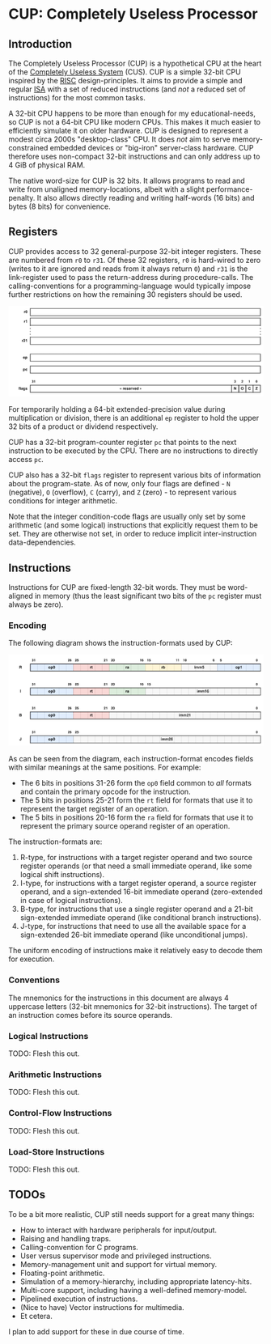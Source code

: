 # CUP: Completely Useless Processor

## Introduction

The Completely Useless Processor (CUP) is a hypothetical CPU at the heart of
the [Completely Useless System](cus.md) (CUS). CUP is a simple 32-bit CPU
inspired by the
[RISC](https://en.wikipedia.org/wiki/Reduced_instruction_set_computer)
design-principles. It aims to provide a simple and regular
[ISA](https://en.wikipedia.org/wiki/Instruction_set_architecture) with a set of
reduced instructions (and *not* a reduced set of instructions) for the most
common tasks.

A 32-bit CPU happens to be more than enough for my educational-needs, so CUP is
not a 64-bit CPU like modern CPUs. This makes it much easier to efficiently
simulate it on older hardware. CUP is designed to represent a modest circa 2000s
"desktop-class" CPU. It does *not* aim to serve memory-constrained embedded
devices or "big-iron" server-class hardware. CUP therefore uses non-compact
32-bit instructions and can only address up to 4 GiB of physical RAM.

The native word-size for CUP is 32 bits. It allows programs to read and write
from unaligned memory-locations, albeit with a slight performance-penalty. It
also allows directly reading and writing half-words (16 bits) and bytes (8 bits)
for convenience.

## Registers

CUP provides access to 32 general-purpose 32-bit integer registers. These are
numbered from `r0` to `r31`. Of these 32 registers, `r0` is hard-wired to zero
(writes to it are ignored and reads from it always return `0`) and `r31` is
the link-register used to pass the return-address during procedure-calls. The
calling-conventions for a programming-language would typically impose further
restrictions on how the remaining 30 registers should be used.

![Registers In CUP](regs.png)

For temporarily holding a 64-bit extended-precision value during multiplication
or division, there is an additional `ep` register to hold the upper 32 bits of a
product or dividend respectively.

CUP has a 32-bit program-counter register `pc` that points to the next
instruction to be executed by the CPU. There are no instructions to directly
access `pc`.

CUP also has a 32-bit `flags` register to represent various bits of information
about the program-state. As of now, only four flags are defined - `N`
(negative), `O` (overflow), `C` (carry), and `Z` (zero) - to represent various
conditions for integer arithmetic.

Note that the integer condition-code flags are usually only set by some
arithmetic (and some logical) instructions that explicitly request them to be
set. They are otherwise not set, in order to reduce implicit inter-instruction
data-dependencies.

## Instructions

Instructions for CUP are fixed-length 32-bit words. They must be word-aligned
in memory (thus the least significant two bits of the `pc` register must always
be zero).

### Encoding

The following diagram shows the instruction-formats used by CUP:

![Instruction-Formats For CUP](ifmts.png)

As can be seen from the diagram, each instruction-format encodes fields with
similar meanings at the same positions. For example:

*   The 6 bits in positions 31-26 form the `op0` field common to *all*
formats and contain the primary opcode for the instruction.
*   The 5 bits in positions 25-21 form the `rt` field for formats that use it
to represent the target register of an operation.
*   The 5 bits in positions 20-16 form the `ra` field for formats that use it
to represent the primary source operand register of an operation.

The instruction-formats are:

1.  R-type, for instructions with a target register operand and two source
register operands (or that need a small immediate operand, like some logical
shift instructions).
1.  I-type, for instructions with a target register operand, a source register
operand, and a sign-extended 16-bit immediate operand (zero-extended in case of
logical instructions).
1.  B-type, for instructions that use a single register operand and a 21-bit
sign-extended immediate operand (like conditional branch instructions).
1.  J-type, for instructions that need to use all the available space for a
sign-extended 26-bit immediate operand (like unconditional jumps).

The uniform encoding of instructions make it relatively easy to decode them for
execution.

### Conventions

The mnemonics for the instructions in this document are always 4 uppercase
letters (32-bit mnemonics for 32-bit instructions). The target of an instruction
comes before its source operands.

### Logical Instructions

TODO: Flesh this out.

### Arithmetic Instructions

TODO: Flesh this out.

### Control-Flow Instructions

TODO: Flesh this out.

### Load-Store Instructions

TODO: Flesh this out.

## TODOs

To be a bit more realistic, CUP still needs support for a great many things:

*   How to interact with hardware peripherals for input/output.
*   Raising and handling traps.
*   Calling-convention for C programs.
*   User versus supervisor mode and privileged instructions.
*   Memory-management unit and support for virtual memory.
*   Floating-point arithmetic.
*   Simulation of a memory-hierarchy, including appropriate latency-hits.
*   Multi-core support, including having a well-defined memory-model.
*   Pipelined execution of instructions.
*   (Nice to have) Vector instructions for multimedia.
*   Et cetera.

I plan to add support for these in due course of time.
